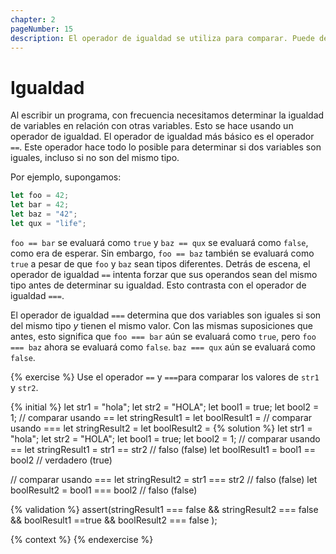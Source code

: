 ```yaml
---
chapter: 2
pageNumber: 15
description: El operador de igualdad se utiliza para comparar. Puede determinar si dos variables son iguales, incluso si no son del mismo tipo.
---
```


# Igualdad

Al escribir un programa, con frecuencia necesitamos determinar la igualdad de variables en relación con otras variables. Esto se hace usando un operador de igualdad. El operador de igualdad más básico es el operador `==`. Este operador hace todo lo posible para determinar si dos variables son iguales, incluso si no son del mismo tipo.

Por ejemplo, supongamos:

```javascript
let foo = 42;
let bar = 42;
let baz = "42";
let qux = "life";
```

`foo == bar` se evaluará como `true` y `baz == qux` se evaluará como `false`, como era de esperar. Sin embargo, `foo == baz` también se evaluará como `true` a pesar de que `foo` y `baz` sean tipos diferentes. Detrás de escena, el operador de igualdad `==` intenta forzar que sus operandos sean del mismo tipo antes de determinar su igualdad. Esto contrasta con el operador de igualdad `===`.

El operador de igualdad `===` determina que dos variables son iguales si son del mismo tipo _y_ tienen el mismo valor. Con las mismas suposiciones que antes, esto significa que `foo === bar` aún se evaluará como `true`, pero `foo === baz` ahora se evaluará como `false`. `baz === qux` aún se evaluará como `false`.

{% exercise %}
Use el operador `==` y `===`para comparar los valores de `str1` y `str2`.

{% initial %}
let str1 = "hola";
let str2 = "HOLA";
let bool1 = true;
let bool2 = 1;
// comparar usando ==
let stringResult1 =
let boolResult1 =
// comparar usando ===
let stringResult2 =
let boolResult2 =
{% solution %}
let str1 = "hola";
let str2 = "HOLA";
let bool1 = true;
let bool2 = 1;
// comparar usando ==
let stringResult1 = str1 == str2 // falso (false)
let boolResult1 =  bool1 == bool2 // verdadero (true)

// comparar usando ===
let stringResult2 = str1 === str2 // falso (false)
let boolResult2 = bool1 === bool2 // falso (false)

{% validation %}
assert(stringResult1 === false && stringResult2 === false && boolResult1 ==true &&  boolResult2 === false );

{% context %}
{% endexercise %}
